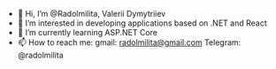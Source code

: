 - 👋 Hi, I’m @Radolmilita, Valerii Dymytriiev
- 👀 I’m interested in developing applications based on .NET and React
- 🌱 I’m currently learning ASP.NET Core
- 📫 How to reach me: 
                      gmail: radolmilita@gmail.com
                      Telegram: @radolmilita

<!---
Radolmilita/Radolmilita is a ✨ special ✨ repository because its `README.md` (this file) appears on your GitHub profile.
You can click the Preview link to take a look at your changes.
--->
